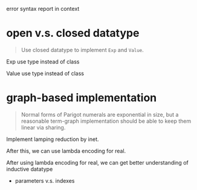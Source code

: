 error syntax report in context

# open v.s. closed datatype

> Use closed datatype to implement `Exp` and `Value`.

Exp use type instead of class

Value use type instead of class

# graph-based implementation

> Normal forms of Parigot numerals are exponential in size,
> but a reasonable term-graph implementation
> should be able to keep them linear via sharing.

Implement lamping reduction by inet.

After this, we can use lambda encoding for real.

After using lambda encoding for real,
we can get better understanding of inductive datatype

- parameters v.s. indexes
